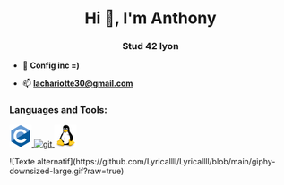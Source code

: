 <h1 align="center">Hi 👋, I'm Anthony</h1>
<h3 align="center">Stud 42 lyon</h3>

- 🌱 **Config inc =)**

- 📫 **lachariotte30@gmail.com**


<h3 align="left">Languages and Tools:</h3>
<p align="left"> <a href="https://www.cprogramming.com/" target="_blank" rel="noreferrer"> <img src="https://raw.githubusercontent.com/devicons/devicon/master/icons/c/c-original.svg" alt="c" width="40" height="40"/> </a> <a href="https://git-scm.com/" target="_blank" rel="noreferrer"> <img src="https://www.vectorlogo.zone/logos/git-scm/git-scm-icon.svg" alt="git" width="40" height="40"/> </a> <a href="https://www.linux.org/" target="_blank" rel="noreferrer"> <img src="https://raw.githubusercontent.com/devicons/devicon/master/icons/linux/linux-original.svg" alt="linux" width="40" height="40"/> </a> </p>
![Texte alternatif](https://github.com/Lyricallll/Lyricallll/blob/main/giphy-downsized-large.gif?raw=true)
